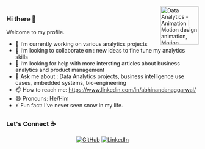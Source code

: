 <img align ="right" width = "400" alt="Data Analytics - Animation | Motion design animation, Motion graphics  design, Analytics design" class="n3VNCb" src="https://i.pinimg.com/originals/fc/71/63/fc71635c7f1b09ed30413f59bb749582.gif" data-noaft="1" jsname="HiaYvf" jsaction="load:XAeZkd;" style="width: 100px; height: 100px; margin: 0px;">

### Hi there 👋

Welcome to my profile.

- 🔭 I’m currently working on various analytics projects 
- 👯 I’m looking to collaborate on : new ideas to fine tune my analytics skills
- 🤔 I’m looking for help with more intersting articles about business analytics and product management
- 💬 Ask me about : Data Analytics projects, business intelligence use cases, embedded systems, bio-engineering
- 📫 How to reach me: https://www.linkedin.com/in/abhinandanaggarwal/
- 😄 Pronouns: He/Him
- ⚡ Fun fact: I've never seen snow in my life.

### Let's Connect :coffee:
<p align="center">
	<a href="https://github.com/sisodiya2421"><img src="https://img.icons8.com/bubbles/50/000000/github.png" alt="GitHub"/></a>
	<a href="https://www.linkedin.com/in/abhinandanaggarwal/"><img src="https://img.icons8.com/bubbles/50/000000/linkedin.png" alt="LinkedIn"/></a>
</p>

